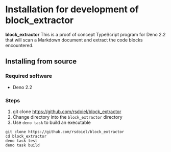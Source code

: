 Installation for development of **block_extractor**
===========================================

**block_extractor** This is a proof of concept TypeScript program for Deno 2.2 that will scan a Markdown document and extract the code blocks encountered.

Installing from source
----------------------

### Required software

- Deno 2.2

### Steps

1. git clone https://github.com/rsdoiel/block_extractor
2. Change directory into the `block_extractor` directory
3. Use `deno task` to build an executable

~~~shell
git clone https://github.com/rsdoiel/block_extractor
cd block_extractor
deno task test
deno task build
~~~

